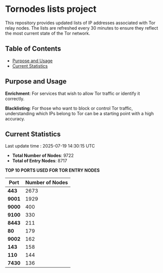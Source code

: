 # Tornodes lists project

This repository provides updated lists of IP addresses associated with Tor relay nodes. The lists are refreshed every 30 minutes to ensure they reflect the most current state of the Tor network.

## Table of Contents

- [Purpose and Usage](#purpose-and-usage)
- [Current Statistics](#current-statistics)


## Purpose and Usage

**Enrichment**: For services that wish to allow Tor traffic or identify it correctly.

**Blacklisting**: For those who want to block or control Tor traffic, understanding which IPs belong to Tor can be a starting point with a high accuracy.

## Current Statistics

Last update time : 2025-07-19 14:30:15 UTC

- **Total Number of Nodes**: 9722
- **Total of Entry Nodes**: 8717

**TOP 10 PORTS USED FOR TOR ENTRY NODES**

| **Port** | **Number of Nodes** |
|------|-----------------|
| **443**   | 2673  |
| **9001**   | 1929  |
| **9000**   | 400  |
| **9100**   | 330  |
| **8443**   | 211  |
| **80**   | 179  |
| **9002**   | 162  |
| **143**   | 158  |
| **110**   | 144  |
| **7430**   | 136  |

